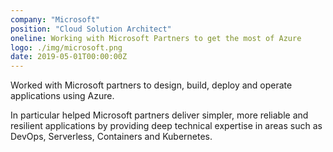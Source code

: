 ```yaml
---
company: "Microsoft"
position: "Cloud Solution Architect"
oneline: Working with Microsoft Partners to get the most of Azure
logo: ./img/microsoft.png
date: 2019-05-01T00:00:00Z
---
```


Worked with Microsoft partners to design, build, deploy and operate applications using Azure.

In particular helped Microsoft partners deliver simpler, more reliable and resilient applications by providing deep technical expertise in areas such as DevOps, Serverless, Containers and Kubernetes.
